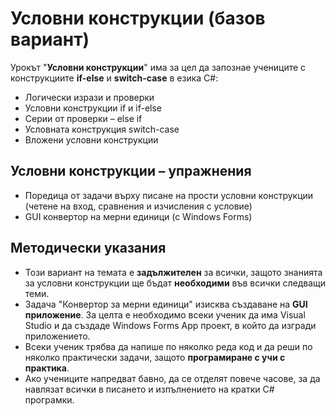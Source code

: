 # Условни конструкции (базов вариант)

Урокът "**Условни конструкции**" има за цел да запознае учениците с конструкциите **if-else** и **switch-case** в езика C#:
 - Логически изрази и проверки
 - Условни конструкции if и if-else
 - Серии от проверки – else if
 - Условната конструкция switch-case
 - Вложени условни конструкции

## Условни конструкции – упражнения
  - Поредица от задачи върху писане на прости условни конструкции (четене на вход, сравнения и изчисления с условие)
  - GUI конвертор на мерни единици (с Windows Forms)

## Методически указания
  - Този вариант на темата е **задължителен** за всички, защото знанията за условни конструкции ще бъдат **необходими** във всички следващи теми.
  - Задача "Конвертор за мерни единици" изисква създаване на **GUI приложение**. За целта е необходимо всеки ученик да има Visual Studio и да създаде Windows Forms App проект, в който да изгради приложението.
  - Всеки ученик трябва да напише по няколко реда код и да реши по няколко практически задачи, защото **програмиране с учи с практика**.
  - Ако учениците напредват бавно, да се отделят повече часове, за да навлязат всички в писането и изпълнението на кратки C# програмки.
